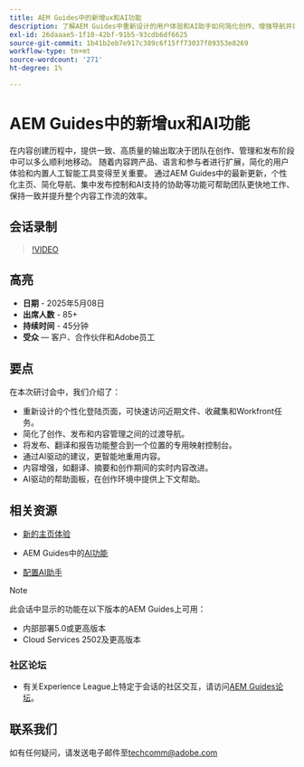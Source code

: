 ```yaml
---
title: AEM Guides中的新增ux和AI功能
description: 了解AEM Guides中重新设计的用户体验和AI助手如何简化创作、增强导航并将实时智能引入内容工作流。
exl-id: 26daaae5-1f10-42bf-91b5-93cdb6df6625
source-git-commit: 1b41b2eb7e917c389c6f15ff73037f89353e8269
workflow-type: tm+mt
source-wordcount: '271'
ht-degree: 1%

---
```


# AEM Guides中的新增ux和AI功能

在内容创建历程中，提供一致、高质量的输出取决于团队在创作、管理和发布阶段中可以多么顺利地移动。 随着内容跨产品、语言和参与者进行扩展，简化的用户体验和内置人工智能工具变得至关重要。 通过AEM Guides中的最新更新，个性化主页、简化导航、集中发布控制和AI支持的协助等功能可帮助团队更快地工作、保持一致并提升整个内容工作流的效率。


## 会话录制

>[!VIDEO](https://video.tv.adobe.com/v/3458396/?quality=12&learn=on)

## 高亮

- **日期** - 2025年5月08日
- **出席人数** - 85+
- **持续时间** - 45分钟
- **受众** — 客户、合作伙伴和Adobe员工

## 要点

在本次研讨会中，我们介绍了：
- 重新设计的个性化登陆页面，可快速访问近期文件、收藏集和Workfront任务。
- 简化了创作、发布和内容管理之间的过渡导航。
- 将发布、翻译和报告功能整合到一个位置的专用映射控制台。
- 通过AI驱动的建议，更智能地重用内容。
- 内容增强，如翻译、摘要和创作期间的实时内容改进。
- AI驱动的帮助面板，在创作环境中提供上下文帮助。


## 相关资源

- [新的主页体验](https://experienceleague.adobe.com/zh-hans/docs/experience-manager-guides/using/user-guide/home-page/intro-home-page)

- AEM Guides中的[AI功能](https://experienceleague.adobe.com/zh-hans/docs/experience-manager-guides/using/user-guide/ai-assistant-aem/ai-assistant)

- [配置AI助手](https://experienceleague.adobe.com/zh-hans/docs/experience-manager-guides/using/install-guide/cs-ig/web-editor-configs-cs/conf-smart-suggestions)



>[!NOTE]
>
> 此会话中显示的功能在以下版本的AEM Guides上可用：
> - 内部部署5.0或更高版本
> - Cloud Services 2502及更高版本


### 社区论坛

- 有关Experience League上特定于会话的社区交互，请访问[AEM Guides论坛](https://experienceleaguecommunities.adobe.com/t5/experience-manager-guides/bd-p/xml-documentation-discussions)。


## 联系我们

如有任何疑问，请发送电子邮件至<techcomm@adobe.com>
